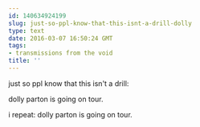 ```yaml
---
id: 140634924199
slug: just-so-ppl-know-that-this-isnt-a-drill-dolly
type: text
date: 2016-03-07 16:50:24 GMT
tags:
- transmissions from the void
title: ''
---
```


just so ppl know that this isn't a drill:

dolly parton is going on tour.

i repeat: dolly parton is going on tour.
